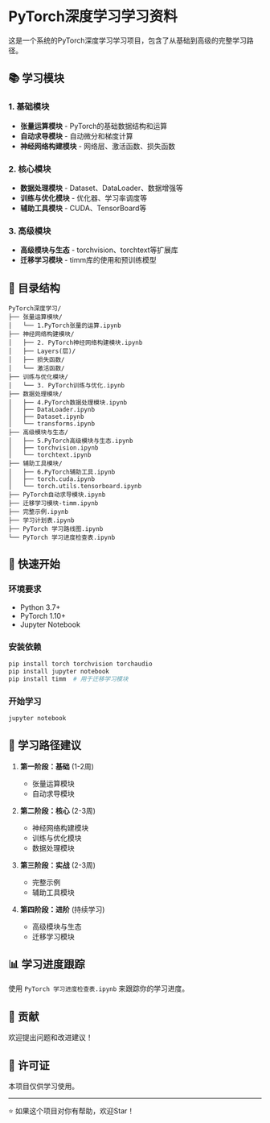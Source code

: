 # PyTorch深度学习学习资料

这是一个系统的PyTorch深度学习学习项目，包含了从基础到高级的完整学习路径。

## 📚 学习模块

### 1. 基础模块
- **张量运算模块** - PyTorch的基础数据结构和运算
- **自动求导模块** - 自动微分和梯度计算
- **神经网络构建模块** - 网络层、激活函数、损失函数

### 2. 核心模块
- **数据处理模块** - Dataset、DataLoader、数据增强等
- **训练与优化模块** - 优化器、学习率调度等
- **辅助工具模块** - CUDA、TensorBoard等

### 3. 高级模块
- **高级模块与生态** - torchvision、torchtext等扩展库
- **迁移学习模块** - timm库的使用和预训练模型

## 📖 目录结构

```
PyTorch深度学习/
├── 张量运算模块/
│   └── 1.PyTorch张量的运算.ipynb
├── 神经网络构建模块/
│   ├── 2. PyTorch神经网络构建模块.ipynb
│   ├── Layers(层)/
│   ├── 损失函数/
│   └── 激活函数/
├── 训练与优化模块/
│   └── 3. PyTorch训练与优化.ipynb
├── 数据处理模块/
│   ├── 4.PyTorch数据处理模块.ipynb
│   ├── DataLoader.ipynb
│   ├── Dataset.ipynb
│   └── transforms.ipynb
├── 高级模块与生态/
│   ├── 5.PyTorch高级模块与生态.ipynb
│   ├── torchvision.ipynb
│   └── torchtext.ipynb
├── 辅助工具模块/
│   ├── 6.PyTorch辅助工具.ipynb
│   ├── torch.cuda.ipynb
│   └── torch.utils.tensorboard.ipynb
├── PyTorch自动求导模块.ipynb
├── 迁移学习模块-timm.ipynb
├── 完整示例.ipynb
├── 学习计划表.ipynb
├── PyTorch 学习路线图.ipynb
└── PyTorch 学习进度检查表.ipynb
```

## 🚀 快速开始

### 环境要求
- Python 3.7+
- PyTorch 1.10+
- Jupyter Notebook

### 安装依赖
```bash
pip install torch torchvision torchaudio
pip install jupyter notebook
pip install timm  # 用于迁移学习模块
```

### 开始学习
```bash
jupyter notebook
```

## 📝 学习路径建议

1. **第一阶段：基础** (1-2周)
   - 张量运算模块
   - 自动求导模块

2. **第二阶段：核心** (2-3周)
   - 神经网络构建模块
   - 训练与优化模块
   - 数据处理模块

3. **第三阶段：实战** (2-3周)
   - 完整示例
   - 辅助工具模块

4. **第四阶段：进阶** (持续学习)
   - 高级模块与生态
   - 迁移学习模块

## 📊 学习进度跟踪

使用 `PyTorch 学习进度检查表.ipynb` 来跟踪你的学习进度。

## 🤝 贡献

欢迎提出问题和改进建议！

## 📄 许可证

本项目仅供学习使用。

---

⭐ 如果这个项目对你有帮助，欢迎Star！

